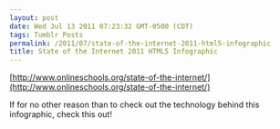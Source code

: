 ```yaml
---
layout: post
date: Wed Jul 13 2011 07:23:32 GMT-0500 (CDT)
tags: Tumblr Posts
permalink: /2011/07/state-of-the-internet-2011-html5-infographic
title: State of the Internet 2011 HTML5 Infographic
---
```


[http://www.onlineschools.org/state-of-the-internet/](http://www.onlineschools.org/state-of-the-internet/)

If for no other reason than to check out the technology behind this infographic, check this out!

